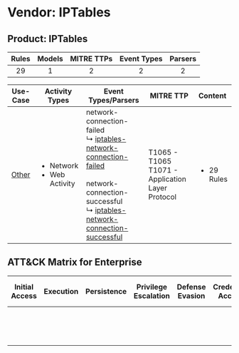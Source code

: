 Vendor: IPTables
================
Product: IPTables
-----------------
| Rules | Models | MITRE TTPs | Event Types | Parsers |
|:-----:|:------:|:----------:|:-----------:|:-------:|
|  29   |   1    |     2      |      2      |    2    |

|               Use-Case                | Activity Types                                 | Event Types/Parsers                                                                                                                                                                                                                                                                                | MITRE TTP                                               | Content                    |
|:-------------------------------------:| ---------------------------------------------- | -------------------------------------------------------------------------------------------------------------------------------------------------------------------------------------------------------------------------------------------------------------------------------------------------- | ------------------------------------------------------- | -------------------------- |
| [Other](../UseCases/usecase_other.md) | <ul><li>Network</li><li>Web Activity</li></ul> |  network-connection-failed<br> ↳ [iptables-network-connection-failed](../Parsers/parserContent_iptables-network-connection-failed.md)<br><br> network-connection-successful<br> ↳ [iptables-network-connection-successful](../Parsers/parserContent_iptables-network-connection-successful.md)<br> | T1065 - T1065<br>T1071 - Application Layer Protocol<br> | <ul><li>29 Rules</li></ul> |

ATT&CK Matrix for Enterprise
----------------------------
| Initial Access | Execution | Persistence | Privilege Escalation | Defense Evasion | Credential Access | Discovery | Lateral Movement | Collection | Command and Control                                                             | Exfiltration | Impact |
| -------------- | --------- | ----------- | -------------------- | --------------- | ----------------- | --------- | ---------------- | ---------- | ------------------------------------------------------------------------------- | ------------ | ------ |
|                |           |             |                      |                 |                   |           |                  |            | [Application Layer Protocol](https://attack.mitre.org/techniques/T1071)<br><br> |              |        |